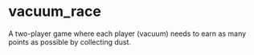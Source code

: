 # vacuum_race
A two-player game where each player (vacuum) needs to earn as many points as possible by collecting dust.
